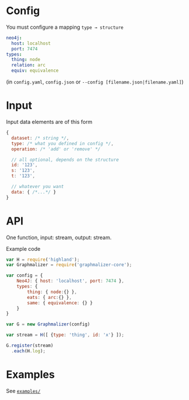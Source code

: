 # Config

You must configure a mapping `type → structure`

```yaml
neo4j:
  host: localhost
  port: 7474
types:
  thing: node
  relation: arc
  equiv: equivalence
```
(in `config.yaml`, `config.json` or `--config [filename.json|filename.yaml]`)

# Input

Input data elements are of this form

```js
{
  dataset: /* string */,
  type: /* what you defined in config */,
  operation: /* 'add' or 'remove' */

  // all optional, depends on the structure
  id: '123',
  s: '123',
  t: '123',

  // whatever you want
  data: { /*...*/ }
}
```

# API

One function, input: stream, output: stream.

Example code

```js
var H = require('highland');
var Graphmalizer = require('graphmalizer-core');

var config = {
	Neo4J: { host: 'localhost', port: 7474 },
	types: {
		thing: { node:{} },
		eats: { arc:{} },
		same: { equivalence: {} }
	}
}

var G = new Graphmalizer(config)

var stream = H([ {type: 'thing', id: 'x'} ]);

G.register(stream)
  .each(H.log);
```

# Examples

See [`examples/`](examples/)

